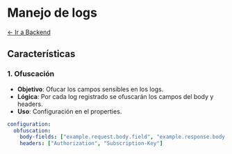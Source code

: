 # Manejo de logs

[← Ir a Backend](./../README.md)

## Características

### 1. Ofuscación
- **Objetivo**: Ofucar los campos sensibles en los logs.
- **Lógica**: Por cada log registrado se ofuscarán los campos del body y headers.
- **Uso**: Configuración en el properties.

```yaml
configuration:
  obfuscation:
    body-fields: ["example.request.body.field", "example.response.body.array[*].field"]
    headers: ["Authorization", "Subscription-Key"]
```